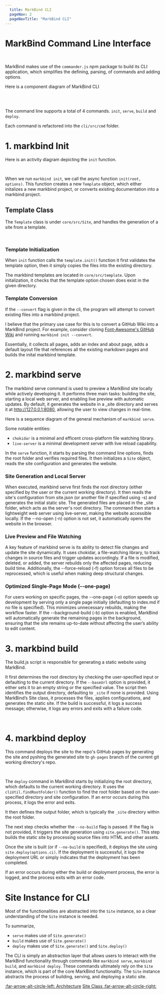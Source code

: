 ```yaml
---
  title: MarkBind CLI
  pageNav: 2
  pageNavTitle: "MarkBind CLI"
--- 
```



# MarkBind Command Line Interface

<br>

MarkBind makes use of the `commander.js` npm package to build its CLI application, which simplifies the defining, parsing, of commands and adding options. 

<box type="tip">

Here is a component diagram of MarkBind CLI

</box>

<puml src="/diagrams/cli/markbind_cli.puml" width=900 />


<br> <br>

The command line supports a total of 4 commands. `init`, `serve`, `build` and `deploy`.

Each command is refactored into the `cli/src/cmd` folder.

# 1. markbind Init

Here is an activity diagram depicting the `init` function. 

<panel header="Activity Diagram - markbind init">

<puml src="/diagrams/cli/init.puml" width=900 />

</panel>

<br>

When we run `markbind init`, we call the async function `init(root, options)`. This function creates a new `Template` object, which either initalizes a new markbind project, or converts existing documentation into a markbind project.

<box type="info">


## Template Class

The `Template` class is under `core/src/Site`, and handles the generation of a site from a template. 

<panel header="Class Diagram - Template">

<puml src="/diagrams/cli/template.puml" width=900 />

</panel>

<br>

### Template Initialization

When `init` function calls the `template.init()` function it first validates the template option, then it simply copies the files into the existing directory. 

The markbind templates are located in `core/src/template`. Upon initalization, it checks that the template option chosen does exist in the given directory.

### Template Conversion

If the `--convert` flag is given in the cli, the program will attempt to convert existing files into a markbind project.

I believe that the primary use case for this is to convert a GitHub Wiki into a MarkBind project. For example, consider cloning [Font-Awesome's GitHub Wiki](https://github.com/fortawesome/font-awesome/wiki) and running `markbind init --convert`.

Essentially, it collects all pages, adds an index and about page, adds a default layout file that references all the existing markdown pages and builds the inital markbind template. 

</box>

# 2. markbind serve

The markbind serve command is used to preview a MarkBind site locally while actively developing it. It performs three main tasks: building the site, starting a local web server, and enabling live preview with automatic updates. By default, it generates the website in a _site directory and serves it at http://127.0.0.1:8080, allowing the user to view changes in real-time.  

Here is a sequence diagram of the general mechanism of `markbind serve`.

<puml src="/diagrams/cli/serve.puml" width=900 />

Some notable entities:
* `chokidar` is a minimal and efficent cross-platform file watching library.
* `live-server` is a minimal development server with live reload capability.

In the `serve` function, it starts by parsing the command line options, finds the root folder and verifies required files. 
It then initializes a  `Site` object, reads the site configuration and generates the website. 

### Site Generation and Local Server  
When executed, markbind serve first finds the root directory (either specified by the user or the current working directory). It then reads the site's configuration from site.json (or another file if specified using -s) and generates the initial static site. The generated files are placed in the _site folder, which acts as the server's root directory. The command then starts a lightweight web server using live-server, making the website accessible locally. If the --no-open (-n) option is not set, it automatically opens the website in the browser.  

### Live Preview and File Watching  
A key feature of markbind serve is its ability to detect file changes and update the site dynamically. It uses chokidar, a file-watching library, to track changes in source files and trigger updates accordingly. If a file is modified, deleted, or added, the server rebuilds only the affected pages, reducing build time. Additionally, the --force-reload (-f) option forces all files to be reprocessed, which is useful when making deep structural changes.  

### Optimized Single-Page Mode (--one-page)  
For users working on specific pages, the --one-page (-o) option speeds up development by serving only a single page initially (defaulting to index.md if no file is specified). This minimizes unnecessary rebuilds, making the workflow faster. If the --background-build (-b) option is enabled, MarkBind will automatically generate the remaining pages in the background, ensuring that the site remains up-to-date without affecting the user’s ability to edit content.  

# 3. markbind build

The build.js script is responsible for generating a static website using MarkBind. 

It first determines the root directory by checking the user-specified input or defaulting to the current directory. If the `--baseUrl` option is provided, it either sets it to an empty string or the specified value. The script then identifies the output directory, defaulting to `_site` if none is provided. Using MarkBind’s Site class, it processes the files, applies configurations, and generates the static site. If the build is successful, it logs a success message; otherwise, it logs any errors and exits with a failure code.

<panel header="Activity Diagram - markbind build">

<puml src="/diagrams/cli/build.puml" width=900 />

</panel>

<br>

# 4. markbind deploy

This command deploys the site to the repo's GitHub pages by generating the site and pyshing the generated site to `gh-pages` branch of the current git working directory's repo.


<panel header="Activity Diagram - markbind deploy">

<puml src="/diagrams/cli/deploy.puml" width=900 />

</panel>

<br>

The `deploy` command in MarkBind starts by initializing the root directory, which defaults to the current working directory. It uses the `cliUtil.findRootFolder()` function to find the root folder based on the user-specified directory and site configuration. If an error occurs during this process, it logs the error and exits.

It then defines the output folder, which is typically the `_site` directory within the root folder.

The next step checks whether the `--no-build` flag is passed. If the flag is not provided, it triggers the site generation using `site.generate()`. This step builds the static site by processing source files into HTML and other assets.

Once the site is built (or if `--no-build` is specified), it deploys the site using `site.deploy(options.ci)`. If the deployment is successful, it logs the deployment URL or simply indicates that the deployment has been completed.

If an error occurs during either the build or deployment process, the error is logged, and the process exits with an error code.

# Site Instance for CLI

Most of the functionalities are abstracted into the `Site` instance, so a clear understanding of the `Site` instance is needed.

To summarize, 
* `serve` makes use of `Site.generate()`
* `build` makes use of `Site.generate()`
* `deploy` makes use of `Site.generate()` and `Site.deploy()`

The CLI is simply an abstraction layer that allows users to interact with the MarkBind functionality through commands like `markbind serve`, `markbind build`, and `markbind deploy`. These commands ultimately rely on the `Site` instance, which is part of the core MarkBind functionality. The `Site` instance abstracts the process of building, serving, and deploying a static site.


<div class="clearfix">
  <span class="float-start"><a class="btn btn-light" href="./architecture.html"><md>:far-arrow-alt-circle-left: Architecture</md></a>
  </span>
  <span class="float-end"><a class="btn btn-light" href="./site_class.html">
    <md> Site Class :far-arrow-alt-circle-right: </md>
    </a>
  </span>
</div>

<br>